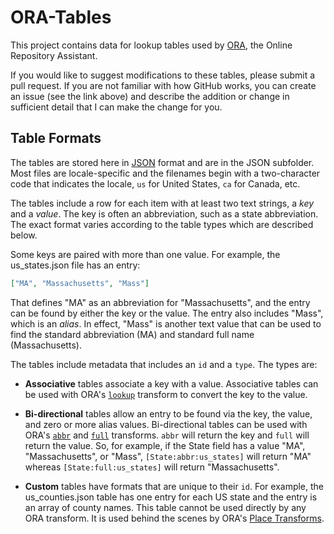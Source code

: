 ﻿# ORA-Tables
This project contains data for lookup tables used by [ORA](https://www.ora-externsion.com), the Online Repository Assistant.

If you would like to suggest modifications to these tables, please submit a pull request. If you are not familiar with how GitHub works, you can create an issue (see the link above) and describe the addition or change in sufficient detail that I can make the change for you.

## Table Formats

The tables are stored here in [JSON](https://en.wikipedia.org/wiki/JSON) format and are in the JSON subfolder. Most files are locale-specific and the filenames begin with a two-character code that indicates the locale, `us` for United States, `ca` for Canada, etc.

The tables include a row for each item with at least two text strings, a *key* and a *value*. The key is often an abbreviation, such as a state abbreviation. The exact format varies according to the table types which are described below.

Some keys are paired with more than one value. For example, the us_states.json file has an entry:

````json
["MA", "Massachusetts", "Mass"]
````

That defines "MA" as an abbreviation for "Massachusetts", and the entry can be found by either the key or the value. The entry also includes "Mass", which is an *alias*. In effect, "Mass" is another text value that can be used to find the standard abbreviation (MA) and standard full name (Massachusetts). 

The tables include metadata that includes an `id` and a `type`. The types are:

- **Associative** tables associate a key with a value. Associative tables can be used with ORA's [`lookup`](https://www.ora-extension.com/en/transforms.htm#transform-lookup) transform to convert the key to the value.

- **Bi-directional** tables allow an entry to be found via the key, the value, and zero or more alias values. Bi-directional tables can be used with ORA's [`abbr`](https://www.ora-extension.com/en/transforms.htm#transform-abbr) and [`full`](https://www.ora-extension.com/en/transforms.htm#transform-full) transforms. `abbr` will return the key and `full` will return the value. So, for example, if the State field has a value "MA", "Massachusetts", or "Mass", `[State:abbr:us_states]` will return "MA" whereas `[State:full:us_states]` will return "Massachusetts".

- **Custom** tables have formats that are unique to their `id`. For example, the us_counties.json table has one entry for each US state and the entry is an array of county names. This table cannot be used directly by any ORA transform. It is used behind the scenes by ORA's [Place Transforms](https://www.ora-extension.com/en/transforms.htm#places).